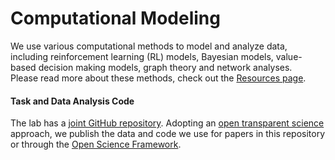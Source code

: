 
# Computational Modeling
We use various computational methods to model and analyze data, including reinforcement learning (RL) models, Bayesian models, value-based decision making models, graph theory and network analyses. <br>Please read more about these methods, check out the [Resources page](resources.md).


#### Task and Data Analysis Code

The lab has a [joint GitHub repository](https://github.com/PsyAct-Lab). Adopting an [open transparent science](https://www.cos.io/open-science) approach, we publish the data and code we use for papers in this repository or through the [Open Science Framework](https://osf.io/dashboard).